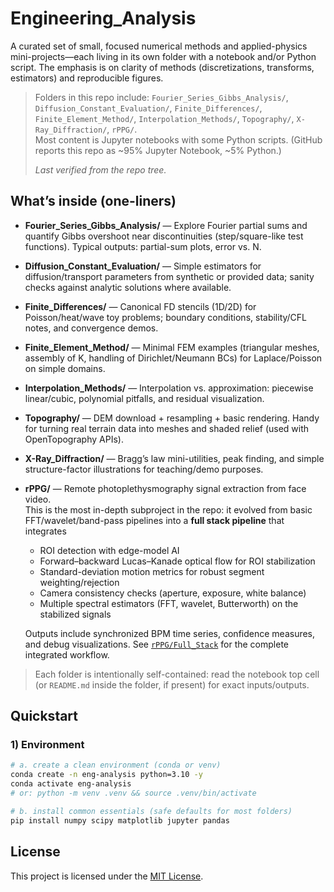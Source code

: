 # Engineering_Analysis

A curated set of small, focused numerical methods and applied-physics mini-projects—each living in its own folder with a notebook and/or Python script. The emphasis is on clarity of methods (discretizations, transforms, estimators) and reproducible figures.

> Folders in this repo include:
> `Fourier_Series_Gibbs_Analysis/`, `Diffusion_Constant_Evaluation/`, `Finite_Differences/`, `Finite_Element_Method/`, `Interpolation_Methods/`, `Topography/`, `X-Ray_Diffraction/`, `rPPG/`.  
> Most content is Jupyter notebooks with some Python scripts. (GitHub reports this repo as ~95% Jupyter Notebook, ~5% Python.)  
>
> _Last verified from the repo tree._


## What’s inside (one-liners)

- **Fourier_Series_Gibbs_Analysis/** — Explore Fourier partial sums and quantify Gibbs overshoot near discontinuities (step/square-like test functions). Typical outputs: partial-sum plots, error vs. N.
- **Diffusion_Constant_Evaluation/** — Simple estimators for diffusion/transport parameters from synthetic or provided data; sanity checks against analytic solutions where available.
- **Finite_Differences/** — Canonical FD stencils (1D/2D) for Poisson/heat/wave toy problems; boundary conditions, stability/CFL notes, and convergence demos.
- **Finite_Element_Method/** — Minimal FEM examples (triangular meshes, assembly of K, handling of Dirichlet/Neumann BCs) for Laplace/Poisson on simple domains.
- **Interpolation_Methods/** — Interpolation vs. approximation: piecewise linear/cubic, polynomial pitfalls, and residual visualization.
- **Topography/** — DEM download + resampling + basic rendering. Handy for turning real terrain data into meshes and shaded relief (used with OpenTopography APIs).
- **X-Ray_Diffraction/** — Bragg’s law mini-utilities, peak finding, and simple structure-factor illustrations for teaching/demo purposes.
- **rPPG/** — Remote photoplethysmography signal extraction from face video.  
  This is the most in-depth subproject in the repo: it evolved from basic FFT/wavelet/band-pass pipelines into a **full stack pipeline** that integrates  
  - ROI detection with edge-model AI  
  - Forward–backward Lucas–Kanade optical flow for ROI stabilization  
  - Standard-deviation motion metrics for robust segment weighting/rejection  
  - Camera consistency checks (aperture, exposure, white balance)  
  - Multiple spectral estimators (FFT, wavelet, Butterworth) on the stabilized signals  

  Outputs include synchronized BPM time series, confidence measures, and debug visualizations. See [`rPPG/Full_Stack`](./rPPG/Full_Stack) for the complete integrated workflow.


> Each folder is intentionally self-contained: read the notebook top cell (or `README.md` inside the folder, if present) for exact inputs/outputs.


## Quickstart

### 1) Environment
```bash
# a. create a clean environment (conda or venv)
conda create -n eng-analysis python=3.10 -y
conda activate eng-analysis
# or: python -m venv .venv && source .venv/bin/activate

# b. install common essentials (safe defaults for most folders)
pip install numpy scipy matplotlib jupyter pandas
```

## License 

This project is licensed under the [MIT License](./LICENSE).

